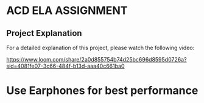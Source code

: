 # ACD ELA ASSIGNMENT
## Project Explanation

For a detailed explanation of this project, please watch the following video:

https://www.loom.com/share/2a0d855754b74d25bc696d8595d0726a?sid=4081fe07-3c66-484f-b13d-aaa40c661ba0

# Use Earphones for best performance
